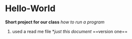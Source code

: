 # Hello-World
**Short project for our class**
*how to run a program*
1. used a read me file
**just this document*
==version one==
